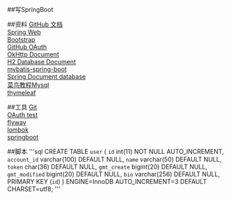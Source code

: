 ##写SpringBoot


##资料
[GitHub 文档](https://github.com/Cassiezys/Spbbt)  
[Spring Web](https://spring.io/guides/gs/serving-web-content/)  
[Bootstrap](https://v3.bootcss.com/components)  
[GitHub OAuth](https://developer.github.com/apps/building-oauth-apps/creating-an-oauth-app/)  
[OkHttp Document](https://square.github.io/okhttp/)  
[H2 Database Document](http://www.h2database.com/)  
[mybatis-spring-boot](http://mybatis.org/spring-boot-starter/mybatis-spring-boot-autoconfigure/)  
[Spring Document database](https://docs.spring.io/spring-boot/docs/current/reference/html/spring-boot-features.html#boot-features-embedded-database-support)    
[菜鸟教程Mysql](https://www.runoob.com/mysql/mysql-tutorial.html)  
[thymeleaf](https://www.thymeleaf.org/doc/tutorials/3.0/usingthymeleaf.html)  

##工具
[Git](https://github.com/)  
[OAuth test](https://developer.github.com/apps/building-oauth-apps/authorizing-oauth-apps/)  
[flyway](https://flywaydb.org/getstarted/firststeps/maven)  
[lombok](https://projectlombok.org/setup/maven)  
[springboot](https://docs.spring.io/spring-boot/docs/current/reference/html/using-spring-boot.html#using-boot-devtools)

##脚本
'''sql
CREATE TABLE `user` (
  `id` int(11) NOT NULL AUTO_INCREMENT,
  `account_id` varchar(100) DEFAULT NULL,
  `name` varchar(50) DEFAULT NULL,
  `token` char(36) DEFAULT NULL,
  `gmt_create` bigint(20) DEFAULT NULL,
  `gmt_modified` bigint(20) DEFAULT NULL,
  `bio` varchar(256) DEFAULT NULL,
  PRIMARY KEY (`id`)
) ENGINE=InnoDB AUTO_INCREMENT=3 DEFAULT CHARSET=utf8;
'''